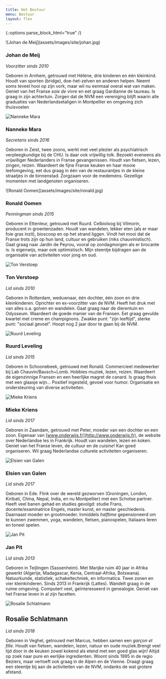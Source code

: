 ```yaml
---
title: Het Bestuur
menu: Bestuur
layout: flex
---
```


{::options parse_block_html="true" /}

<div class="bestuurslid">
![Johan de Meij](assets/images/site/johan.jpg)

### Johan de Meij

_Voorzitter sinds 2010_

Geboren in Arnhem, getrouwd met Hélène, drie kinderen en één kleinkind. Houdt van sporten (bridge), doe-het-zelven en anderen helpen. Neemt soms teveel hooi op zijn vork, maar wil nu eenmaal overal wat van maken. Geniet van het Franse _soie de vivre_ en eet graag Gardianne de taureau. Is graag in zijn achtertuin.
Zorgen dat de NVM een vereniging blijft waarin alle graduaties van Nederlandsetaligen in Montpellier en omgeving zich thuisvoelen

</div>
<div class="bestuurslid">

![Nanneke Mara](assets/images/site/nanne.jpg)

### Nanneke Mara

_Secretaris sinds 2016_

Geboren in Zeist, twee zoons, werkt met veel plezier als psychiatrisch verpleegkundige bij de CHU. Is daar ook vrijwillig tolk. Bezoekt eveneens als vrijwilliger Nederlanders in Franse gevangenissen. Houdt van fietsen, lezen, zingen, reizen. Waardeert de fijne Franse keuken en haar mooie leefomgeving, eet dus graag in één van de restaurantjes in de kleine straatjes in de binnenstad. Zorgzaam voor de medemens. Gezellige momenten met landgenoten organiseren.

</div>
<div class="bestuurslid">
![Ronald Oomen](assets/images/site/ronald.jpg)

### Ronald Oomen

_Penningman sinds 2015_

Geboren in Ettenleur, getrouwd met Ruurd. Celbioloog bij Vilmorin, producent in groentenzaden. Houdt van wandelen, lekker eten (als er maar foie gras inzit), bioscoop en op het strand liggen. Vindt het mooi dat de Franse trots zijn op hun land, cultuur en gebruiken (niks chauvinistisch). Gaat graag naar Jardin de Peyrou, vooral op zondagmorgen als er brocante is. Is eigenwijs, maar ook optimistisch. Mijn steentje bijdragen aan de organisatie van activiteiten voor jong en oud.

</div>
<div class="bestuurslid">

![Ton Verstoep](assets/images/site/ton.jpg)

### Ton Verstoep

_Lid sinds 2010_

Geboren in Rotterdam, weduwnaar, één dochter, één zoon en drie kleinkinderen. Oprichter en ex-voorzitter van de NVM. Heeft het druk met van alles o.a. golven en wandelen. Gaat graag naar de dierentuin en Odysseum. Waardeert de goede manier van de Fransen. Eet graag gevulde kwartel met creme en champignons. Zwakke punt: "zijn leeftijd", sterke punt: "sociaal gevoel". Hoopt nog 2 jaar door te gaan bij de NVM.

</div>
<div class="bestuurslid">

![Ruurd Leveling](assets/images/site/ruurd.jpg)

### Ruurd Leveling

_Lid sinds 2015_

Geboren in Schoonebeek, getrouwd met Ronald. Commercieel medewerker bij Lab Chauvin/Bausch+Lomb. Hobbies muziek, lezen, reizen. Waardeert de eigenzinnige Fransen en een heerlijke magret de canard. Is graag thuis met een glaasje wijn... Positief ingesteld, gevoel voor humor. Organisatie en ondersteuning van diverse activiteiten.

</div>
<div class="bestuurslid">

![Mieke Kriens](assets/images/site/mieke.jpg)

### Mieke Kriens

_Lid sinds 2017_

Geboren in Zaandam, getrouwd met Peter, moeder van een dochter en een zoon. Eigenaar van [www.onderwijs.fr](http://www.onderwijs.fr), de website over Nederlandse les in Frankrijk. Houdt van wandelen, lezen en koken. Geniet van het Franse leven, de cultuur en de _cuisine_! Kan goed organiseren. Wil graag Nederlandse culturele activiteiten organiseren.

</div>
<div class="bestuurslid">

![Elsien van Galen](assets/images/site/elsien.jpg)

### Elsien van Galen

_Lid sinds 2017_

Geboren in Ede. Flink over de wereld gezworven (Groningen, London, Kiribati, China, Nepal, India, en nu Montpellier) met een Schotse partner. Heeft veel banen gehad en studies gevolgd: studie Frans, docente/examinatrice Engels, master kunst, en master geschiedenis. Daarnaast moeder en grootmoeder. Inmiddels _halftime_ gepensioneerd om te kunnen zwemmen, yoga, wandelen, fietsen, pianospelen, Italiaans leren en toneel spelen.

</div>
<div class="bestuurslid">

![Jan Pit](assets/images/site/jan.jpg)

### Jan Pit

_Lid sinds 2013_

Geboren in Teijlingen (Sassenheim). Met Marijke ruim 40 jaar in Afrika gewerkt (Algerije, Madagascar, Kenia, Centraal-Afrika, Botswana). Natuurkunde, statistiek, schakeltechniek, en informatica. Twee zonen en vier kleinkinderen. Sinds 2013 in Frankrijk (Lattes). Wandelt graag in de ruime omgeving. Computert veel, geïnteresseerd in genealogie. Geniet van het Franse leven in al zijn facetten.

</div>
<div class="bestuurslid">

![Rosalie Schlatmann](assets/images/site/rosalie.jpg)

## Rosalie Schlatmann

_Lid sinds 2018_

Geboren in Veghel, getrouwd met Marcus, hebben samen een _garçon et fille_. Houdt van fietsen, wandelen, lezen, natuur en oude muziek.Brengt veel tijd door in de keuken zowel kokend als etend met een goed glas wijn! Altijd op zoek naar pure en eerlijke ingredienten. Woont sinds 1995 in de regio Beziers, maar vertoeft ook graag in de Alpen en de Vienne. Draagt graag een steentje bij aan de activiteiten van de NVM, ondanks de wat grotere afstand.

</div>
